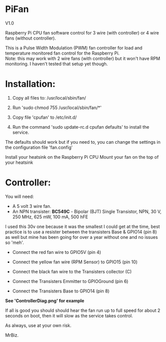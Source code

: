 # PiFan

V1.0

Raspberry Pi CPU fan software control for 3 wire (with controller) or 4 wire fans (without controller).

This is a Pulse Width Modulation (PWM) fan controller for load and temperature monitored fan control for the Raspberry Pi.  
Note: this may work with 2 wire fans (with controller) but it won't have RPM monitoring. I haven't tested that setup yet though.

# Installation:

1) Copy all files to: /usr/local/sbin/fan/

2) Run 'sudo chmod 755 /usr/local/sbin/fan/*'

3) Copy file 'cpufan' to /etc/init.d/

4) Run the command 'sudo update-rc.d cpufan defaults' to install the service.

The defaults should work but if you need to, you can change the settings in the configuration file 'fan.config' 

Install your heatsink on the Raspberry Pi CPU
Mount your fan on the top of your heatsink

# Controller:

You will need:

  * A 5 volt 3 wire fan.
  * An NPN transister: **BC549C** -  Bipolar (BJT) Single Transistor, NPN, 30 V, 250 MHz, 625 mW, 100 mA, 500 hFE 
  
I used this 30v one because it was the smallest I could get at the time, best practice is to use a resister between the transisters Base & GPIO14 (pin 8) as well but mine has been going for over a year without one and no issues so 'meh'.
  
 * Connect the red fan wire to GPIO5V (pin 4)
  
 * Connect the yellow fan wire (RPM Sensor) to GPIO15 (pin 10)
  
 * Connect the black fan wire to the Transisters collector (C)
  
 * Connect the Transisters Emmitter to GPIOGround (pin 6)
  
 * Connect the Transisters Base to GPIO14 (pin 8)
  
 **See 'ControllerDiag.png' for example**
 
  
If all is good you should should hear the fan run up to full speed for about 2 seconds on boot, then it will slow as the service takes control.

As always, use at your own risk.

MrBiz.
